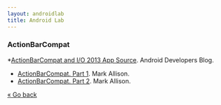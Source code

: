 ```yaml
---
layout: androidlab
title: Android Lab
---
```


### ActionBarCompat

  *[ActionBarCompat and I/O 2013 App Source](http://android-developers.blogspot.com.es/2013/08/actionbarcompat-and-io-2013-app-source.html). Android Developers Blog.
  * [ActionBarCompat. Part 1](http://blog.stylingandroid.com/archives/2020). Mark Allison.
  * [ActionBarCompat. Part 2](http://blog.stylingandroid.com/archives/2026). Mark Allison.

[&laquo; Go back](./)
